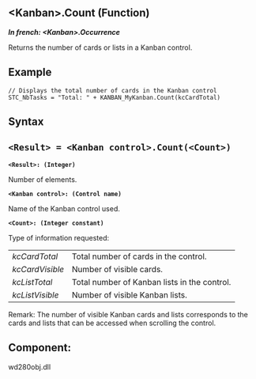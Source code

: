 


## &lt;Kanban&gt;.Count (Function)

***In french: &lt;Kanban&gt;.Occurrence***



<a name="XUse"></a>
<a name="Use"></a>
<a name="description"></a>
Returns the number of cards or lists in a Kanban control.
<a name="Example1"></a>
<a name="sample_code"></a>

## Example


```wl
// Displays the total number of cards in the Kanban control
STC_NbTasks = "Total: " + KANBAN_MyKanban.Count(kcCardTotal)
```

<a name="XSYNTAX"></a>

## Syntax
<a name="SYNTAX1"></a>

`<Result> = <Kanban control>.Count(<Count>)`
---

**`<Result>: (Integer)`**

Number of elements.

**`<Kanban control>: (Control name)`**

Name of the Kanban control used.

**`<Count>: (Integer constant)`**

Type of information requested:


|   |   |
| --- | --- |
| *kcCardTotal* | Total number of cards in the control. |
| *kcCardVisible* | Number of visible cards. |
| *kcListTotal* | Total number of Kanban lists in the control. |
| *kcListVisible* | Number of visible Kanban lists. |


Remark: The number of visible Kanban cards and lists corresponds to the cards and lists that can be accessed when scrolling the control.



<a name="XComponent"></a>

## Component:
wd280obj.dll
